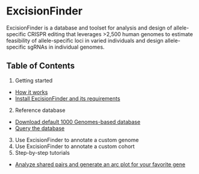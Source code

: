 # ExcisionFinder

ExcisionFinder is a database and toolset for analysis and design of allele-specific CRISPR editing that leverages >2,500 human genomes to estimate feasibility of allele-specific loci in varied individuals and design allele-specific sgRNAs in individual genomes. 

## Table of Contents
1. Getting started
* [How it works](https://github.com/keoughkath/ExcisionFinder/wiki/Overview)
* [Install ExcisionFinder and its requirements](https://github.com/keoughkath/ExcisionFinder/wiki/Install-ExcisionFinder-and-its-requirements)
2. Reference database
* [Download default 1000 Genomes-based database](https://github.com/keoughkath/ExcisionFinder/wiki/Download-the-ExcisionFinder-database)
* [Query the database](https://github.com/keoughkath/ExcisionFinder/wiki/Querying-ExcisionFinder-variant-annotations)
3. Use ExcisionFinder to annotate a custom genome
4. Use ExcisionFinder to annotate a custom cohort
5. Step-by-step tutorials
* [Analyze shared pairs and generate an arc plot for your favorite gene](https://github.com/keoughkath/ExcisionFinder/wiki/Analyze-shared-pairs-and-generate-an-arc-plot-for-your-favorite-gene)
